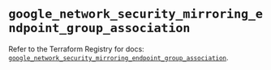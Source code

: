 # `google_network_security_mirroring_endpoint_group_association`

Refer to the Terraform Registry for docs: [`google_network_security_mirroring_endpoint_group_association`](https://registry.terraform.io/providers/hashicorp/google-beta/6.26.0/docs/resources/google_network_security_mirroring_endpoint_group_association).
